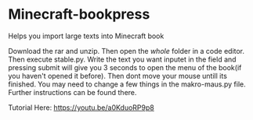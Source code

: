 # Minecraft-bookpress
Helps you import large texts into Minecraft book

Download the rar and unzip. Then open the *whole* folder in a code editor. Then execute stable.py. Write the text you want inputet in the field and pressing submit will give you 3 seconds to open the menu of the book(if you haven't opened it before). Then dont move your mouse untill its finished. You may need to change a few things in the makro-maus.py file. Further instructions can be found there. 

Tutorial Here: https://youtu.be/a0KduoRP9p8
